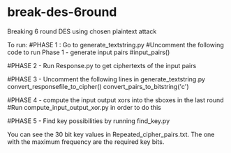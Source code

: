 # break-des-6round
Breaking 6 round DES using chosen plaintext attack

To run: 
#PHASE 1 : Go to generate_textstring.py
#Uncomment the following code to run Phase 1 - generate input pairs
#input_pairs()

#PHASE 2 - Run Response.py to get ciphertexts of the input pairs

#PHASE 3 - Uncomment the following lines in generate_textstring.py
convert_responsefile_to_cipher()
convert_pairs_to_bitstring('c')

#PHASE 4 - compute the input output xors into the sboxes in the last round
#Run compute_input_output_xor.py in order to do this

#PHASE 5 - Find key possibilities by running find_key.py

You can see the 30 bit key values in Repeated_cipher_pairs.txt. The one with the maximum frequency are the required key bits. 


